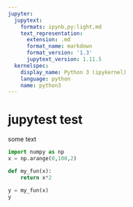 ```yaml
---
jupyter:
  jupytext:
    formats: ipynb,py:light,md
    text_representation:
      extension: .md
      format_name: markdown
      format_version: '1.3'
      jupytext_version: 1.11.5
  kernelspec:
    display_name: Python 3 (ipykernel)
    language: python
    name: python3
---
```


# jupytest test
some text

```python
import numpy as np
x = np.arange(0,100,2)
```

```python
def my_fun(x):
    return x*2
```

```python
y = my_fun(x)
y
```

```python

```
